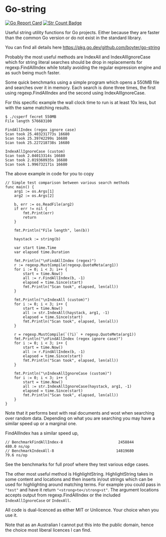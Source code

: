 # Go-string

[![Go Report Card](https://goreportcard.com/badge/github.com/boyter/go-string)](https://goreportcard.com/report/github.com/boyter/go-string)
[![Str Count Badge](https://sloc.xyz/github/boyter/go-string/)](https://github.com/boyter/go-string/)

Useful string utility functions for Go projects. Either because they are faster than the common Go version or do not exist in the standard library.

You can find all details here https://pkg.go.dev/github.com/boyter/go-string

Probably the most useful methods are IndexAll and IndexAllIgnoreCase which for string literal searches should be drop in replacements for regexp.FindAllIndex while totally avoiding the regular expression engine and as such being much faster.

Some quick benchmarks using a simple program which opens a 550MB file and searches over it in memory. 
Each search is done three times, the first using regexp.FindAllIndex and the second using IndexAllIgnoreCase.

For this specific example the wall clock time to run is at least 10x less, but with the same matching results.

```
$ ./csperf ſecret 550MB
File length 576683100

FindAllIndex (regex ignore case)
Scan took 25.403231773s 16680
Scan took 25.39742299s 16680
Scan took 25.227218738s 16680

IndexAllIgnoreCase (custom)
Scan took 2.04013314s 16680
Scan took 2.019360935s 16680
Scan took 1.996732171s 16680
```

The above example in code for you to copy

```
// Simple test comparison between various search methods
func main() {
	arg1 := os.Args[1]
	arg2 := os.Args[2]

	b, err := os.ReadFile(arg2)
	if err != nil {
		fmt.Print(err)
		return
	}

	fmt.Println("File length", len(b))

	haystack := string(b)

	var start time.Time
	var elapsed time.Duration

	fmt.Println("\nFindAllIndex (regex)")
	r := regexp.MustCompile(regexp.QuoteMeta(arg1))
	for i := 0; i < 3; i++ {
		start = time.Now()
		all := r.FindAllIndex(b, -1)
		elapsed = time.Since(start)
		fmt.Println("Scan took", elapsed, len(all))
	}

	fmt.Println("\nIndexAll (custom)")
	for i := 0; i < 3; i++ {
		start = time.Now()
		all := str.IndexAll(haystack, arg1, -1)
		elapsed = time.Since(start)
		fmt.Println("Scan took", elapsed, len(all))
	}

	r = regexp.MustCompile(`(?i)` + regexp.QuoteMeta(arg1))
	fmt.Println("\nFindAllIndex (regex ignore case)")
	for i := 0; i < 3; i++ {
		start = time.Now()
		all := r.FindAllIndex(b, -1)
		elapsed = time.Since(start)
		fmt.Println("Scan took", elapsed, len(all))
	}

	fmt.Println("\nIndexAllIgnoreCase (custom)")
	for i := 0; i < 3; i++ {
		start = time.Now()
		all := str.IndexAllIgnoreCase(haystack, arg1, -1)
		elapsed = time.Since(start)
		fmt.Println("Scan took", elapsed, len(all))
	}
}

```

Note that it performs best with real documents and wost when searching over random data. Depending on what you are searching you may have a similar speed up or a marginal one.

FindAllIndex has a similar speed up,

```
// BenchmarkFindAllIndex-8                         2458844	       480.0 ns/op
// BenchmarkIndexAll-8                            14819680	        79.6 ns/op
```

See the benchmarks for full proof where they test various edge cases.

The other most useful method is HighlightString. HighlightString takes in some content and locations and then inserts in/out
strings which can be used for highlighting around matching terms. For example you could pass in `"test"` and have it return `"<strong>te</strong>st"`.
The argument locations accepts output from regexp.FindAllIndex or the included `IndexAllIgnoreCase` or `IndexAll`.

All code is dual-licenced as either MIT or Unlicence. Your choice when you use it.

Note that as an Australian I cannot put this into the public domain, hence the choice most liberal licences I can find. 
